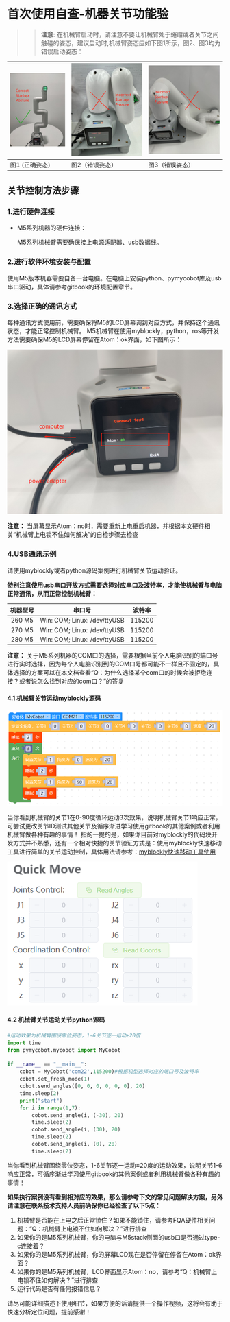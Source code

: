 # 首次使用自查-机器关节功能验

>> **注意:** 在机械臂启动时，请注意不要让机械臂处于蜷缩或者关节之间触碰的姿态，建议启动时,机械臂姿态应如下图1所示，图2、图3均为错误启动姿态：

| ![](../../resources/4-SupportAndService/9.Troubleshooting/9.images/check_1.png) | ![](../../resources/4-SupportAndService/9.Troubleshooting/9.images/check_2.png) |  ![](../../resources/4-SupportAndService/9.Troubleshooting/9.images/check_3.png)  |
|---------------|---------------|---------------|
| 图1 (正确姿态)     | 图2（错误姿态）     |  图3（错误姿态）      |

## 关节控制方法步骤

### 1.进行硬件连接

 - M5系列机器的硬件连接：
  
    M5系列机械臂需要确保接上电源适配器、usb数据线。

### 2.进行软件环境安装与配置

使用M5版本机器需要自备一台电脑。在电脑上安装python、pymycobot库及usb串口驱动，具体请参考gitbook的环境配置章节。

### 3.选择正确的通讯方式

每种通讯方式使用前，需要确保将M5的LCD屏幕调到对应方式，并保持这个通讯状态，才能正常控制机械臂。
M5机械臂在使用myblockly，python，ros等开发方法需要确保M5的LCD屏幕停留在Atom：ok界面，如下图所示：

![](../../resources/4-SupportAndService/9.Troubleshooting/9.images/check_4.png)

**注意：** 当屏幕显示Atom：no时，需要重新上电重启机器，并根据本文硬件相关“机械臂上电锁不住如何解决”的自检步骤去检查

### 4.USB通讯示例

请使用myblockly或者python源码案例进行机械臂关节运动验证。

**特别注意使用usb串口开放方式需要选择对应串口及波特率，才能使机械臂与电脑正常通讯，从而正常控制机械臂：**

| 机器型号       | 串口号 |  波特率  |
| :-----------: | :---------: | :---------: |
| 260 M5         | Win: COM; Linux: /dev/ttyUSB | 115200 |
| 270 M5         | Win: COM; Linux: /dev/ttyUSB | 115200 |
| 280 M5         | Win: COM; Linux: /dev/ttyUSB | 115200 |

**注意：** 关于M5系列机器的COM口的选择，需要根据当前个人电脑识别的端口号进行实时选择，因为每个人电脑识别到的COM口号都可能不一样且不固定的，具体选择的方案可以在本文档查看“Q：为什么选择某个com口的时候会被拒绝连接？或者说怎么找到对应的com口？”的答复

#### 4.1 机械臂关节运动myblockly源码

![](../../resources/4-SupportAndService/9.Troubleshooting/9.images/check_5.png)

当你看到机械臂的关节1在0-90度循环运动3次效果，说明机械臂关节1响应正常，可尝试更改关节ID测试其他关节及循序渐进学习使用gitbook的其他案例或者利用机械臂做各种有趣的事情！
指的一提的是，如果你目前对myblockly的代码块开发方式并不熟悉，还有一个相对快捷的关节验证方式是：使用myblockly快速移动工具进行简单的关节运动控制，具体用法请参考：[myblockly快速移动工具使用](https://drive.google.com/file/d/1pDR-WBjkGrLcRdeshDmAMIWbEpu_jsJW/view?usp=sharing)

![](../../resources/4-SupportAndService/9.Troubleshooting/9.images/check_6.png)

#### 4.2 机械臂关节运动关节python源码

```python
#运动效果为机械臂围绕零位姿态，1-6关节逐一运动±20度
import time
from pymycobot.mycobot import MyCobot

if __name__ == "__main__":
    cobot = MyCobot('com22',115200)#根据机型选择对应的端口号及波特率
    cobot.set_fresh_mode(1)
    cobot.send_angles([0, 0, 0, 0, 0, 0], 20)
    time.sleep(2)
    print("start")
    for i in range(1,7):
        cobot.send_angle(i, (-30), 20)
        time.sleep(2)
        cobot.send_angle(i, (30), 20)
        time.sleep(2)
        cobot.send_angle(i, (0), 20)
        time.sleep(2)

```

当你看到机械臂围绕零位姿态，1-6关节逐一运动±20度的运动效果，说明关节1-6响应正常，可循序渐进学习使用gitbook的其他案例或者利用机械臂做各种有趣的事情！

**如果执行案例没有看到相对应的效果，那么请参考下文的常见问题解决方案，另外请注意在联系技术支持人员前确保你已经检查了以下5点：**

1. 机械臂是否能在上电之后正常锁住？如果不能锁住，请参考FQA硬件相关问题：“Q：机械臂上电锁不住如何解决？”进行排查
2. 如果你的是M5系列机械臂，你的电脑与M5stack侧面的usb口是否通过type-c连接着？
3. 如果你的是M5系列机械臂，你的屏幕LCD现在是否停留在停留在Atom：ok界面？
4. 如果你的是M5系列机械臂，LCD界面显示Atom：no，请参考“Q：机械臂上电锁不住如何解决？”进行排查
5. 运行代码是否有任何报错信息？

请尽可能详细描述下使用细节，如果方便的话请提供一个操作视频，这将会有助于快速分析定位问题，提前感谢！
